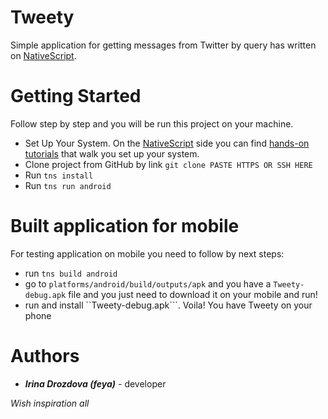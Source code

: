 # Tweety

Simple application for getting messages from Twitter by query has written on [NativeScript](http://www.nativescript.org/).

# Getting Started

Follow step by step and you will be run this project on your machine.

* Set Up Your System. On the [NativeScript](http://www.nativescript.org/) side you can find [hands-on tutorials](http://docs.nativescript.org/angular/start/quick-setup) that walk you set up your system.
* Clone project from GitHub by link 
```git clone PASTE HTTPS OR SSH HERE```
* Run ```tns install```
* Run ```tns run android```

# Built application for mobile

For testing application on mobile you need to follow by next steps:
* run ```tns build android```
* go to ```platforms/android/build/outputs/apk``` and you have a ```Tweety-debug.apk``` file and you just need to download it on your mobile and run!
* run and install ``Tweety-debug.apk```. Voila! You have Tweety on your phone

# Authors
* **_Irina Drozdova (feya)_** - developer



_Wish inspiration all_
